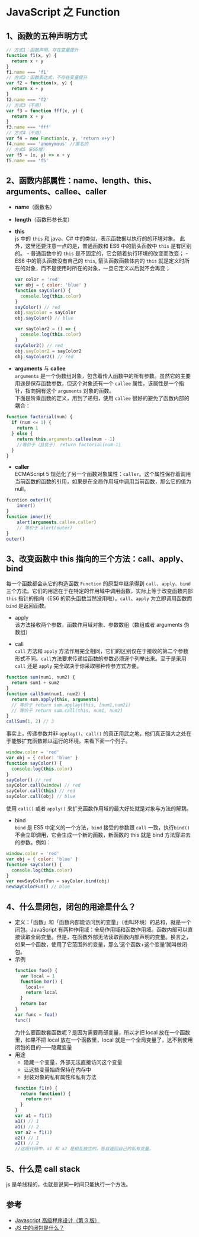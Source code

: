 # JavaScript 之 Function

## 1、函数的五种声明方式

```js
// 方式1：函数声明，存在变量提升
function f1(x, y) {
  return x + y
}
f1.name === 'f1'
// 方式2：函数表达式，不存在变量提升
var f2 = function(x, y) {
  return x + y
}
f2.name === 'f2'
// 方式3（不用）
var f3 = function fff(x, y) {
  return x + y
}
f3.name === 'fff'
// 方式4（不用）
var f4 = new Function(x, y, 'return x+y')
f4.name === 'anonymous' //匿名的
// 方式5（ES6增）
var f5 = (x, y) => x + y
f5.name === 'f5'
```

## 2、函数内部属性：name、length、this、arguments、callee、caller

- **name**（函数名）
- **length**（函数形参长度）
- **this**  
  js 中的 `this` 和 java、C# 中的类似，表示函数据以执行的的环境对象。
  此外，这里还要注意一点的是，普通函数和 ES6 中的箭头函数中 `this` 是有区别的。 - 普通函数中的 `this` 是不固定的，它会随着执行环境的改变而改变； - ES6 中的箭头函数没有自己的 `this`, 箭头函数函数体内的 `this` 就是定义时所在的对象，而不是使用时所在的对象，一旦它定义以后就不会再变；

  ```js
  var color = 'red'
  var obj = { color: 'blue' }
  function sayColor() {
    console.log(this.color)
  }
  sayColor() // red
  obj.sayColor = sayColor
  obj.sayColor() // blue

  var sayColor2 = () => {
    console.log(this.color)
  }
  sayColor2() // red
  obj.sayColor2 = sayColor2
  obj.sayColor2() // red
  ```

- **arguments** 与 **callee**  
  `arguments` 是一个伪数组对象，包含着传入函数中的所有参数。虽然它的主要用途是保存函数参数，但这个对象还有一个 `callee` 属性，该属性是一个指针，指向拥有这个 `arguments` 对象的函数。  
  下面是阶乘函数的定义，用到了递归，使用 `callee` 很好的避免了函数内部的耦合：

```js
function factorial(num) {
  if (num <= 1) {
    return 1
  } else {
    return this.arguments.callee(num - 1)
    //等价于（且优于） return factorial(num-1)
  }
}
```

- **caller**  
  ECMAScript 5 规范化了另一个函数对象属性：`caller`。这个属性保存着调用当前函数的函数的引用，如果是在全局作用域中调用当前函数，那么它的值为 null。

```js
fucntion outer(){
    inner()
}
function inner(){
    alert(arguments.callee.caller)
    // 等价于 alert(outer)
}
outer()
```

## 3、改变函数中 this 指向的三个方法：call、apply、bind

每一个函数都会从它的构造函数 `Function` 的原型中继承得到 `call`、`apply`、`bind` 三个方法。它们的用途在于在特定的作用域中调用函数，实际上等于改变函数内部 `this` 指针的指向（ES6 的箭头函数当然没用啦）。`call`、`apply` 为立即调用函数而 `bind` 是返回函数。

- apply  
  该方法接收两个参数，函数作用域对象、参数数组（数组或者 arguments 伪数组）

- call  
  `call` 方法和 `apply` 方法作用完全相同，它们的区别仅在于接收的第二个参数形式不同。`call`方法要求传递给函数的参数必须逐个列举出来。至于是采用 `call` 还是 `apply` 完全取决于你采取哪种传参方式方便。

```js
function sum(num1, num2) {
  return sum1 + sum2
}
function callSum(num1, num2) {
  return sum.apply(this, arguments)
  // 等价于 return sum.applay(this, [num1,num2])
  // 等价于 return sum.call(this, num1, num2)
}
callSum(1, 2) // 3
```

事实上，传递参数并非 `applay()`、`call()` 的真正用武之地，他们真正强大之处在于能够扩充函数赖以运行的环境。来看下面一个列子。

```js
window.color = 'red'
var obj = { color: 'blue' }
function sayColor() {
  console.log(this.color)
}
sayColor() // red
sayColor.call(window) // red
sayColor.call(this) // red
sayColor.call(obj) // blue
```

使用 `call()` 或者 `apply()` 来扩充函数作用域的最大好处就是对象与方法的解耦。

- bind  
  `bind` 是 ES5 中定义的一个方法，`bind` 接受的参数跟 `call` 一致，执行`bind()`不会立即调用，它会生成一个新的函数，新函数的 this 就是 bind 方法穿进去的参数。例如：

```js
window.color = 'red'
var obj = { color: 'blue' }
function sayColor() {
  console.log(this.color)
}
var newSayColorFun = sayColor.bind(obj)
newSayColorFun() // blue
```

## 4、什么是闭包，闭包的用途是什么？

- 定义：「函数」和「函数内部能访问到的变量」（也叫环境）的总和，就是一个闭包。JavaScript 有两种作用域：全局作用域和函数作用域。函数内部可以直接读取全局变量。但是，在函数外部无法读取函数内部声明的变量。换言之，如果一个函数，使用了它范围外的变量，那么‘这个函数+这个变量’就叫做闭包。
- 示例
  ```js
  function foo() {
    var local = 1
    function bar() {
      local++
      return local
    }
    return bar
  }
  var func = foo()
  func()
  ```
  为什么要函数套函数呢？是因为需要局部变量，所以才把 local 放在一个函数里，如果不把 local 放在一个函数里，local 就是一个全局变量了，达不到使用闭包的目的——隐藏变量
- 用途
  - 隐藏一个变量，外部无法直接访问这个变量
  - 让这些变量始终保持在内存中
  - 封装对象的私有属性和私有方法
  ```js
  function f1(n) {
    return function() {
      return n++
    }
  }
  var a1 = f1(1)
  a1() // 1
  a1() // 2
  var a2 = f1(1)
  a2() // 1
  a2() // 2
  //这段代码中，a1 和 a2 是相互独立的，各自返回自己的私有变量。
  ```

## 5、什么是 call stack

js 是单线程的，也就是说同一时间只能执行一个方法。

## 参考

- [Javascript 高级程序设计（第 3 版）](<javascript:void(0)>)
- [JS 中的闭包是什么？](https://segmentfault.com/a/1190000012785212)
